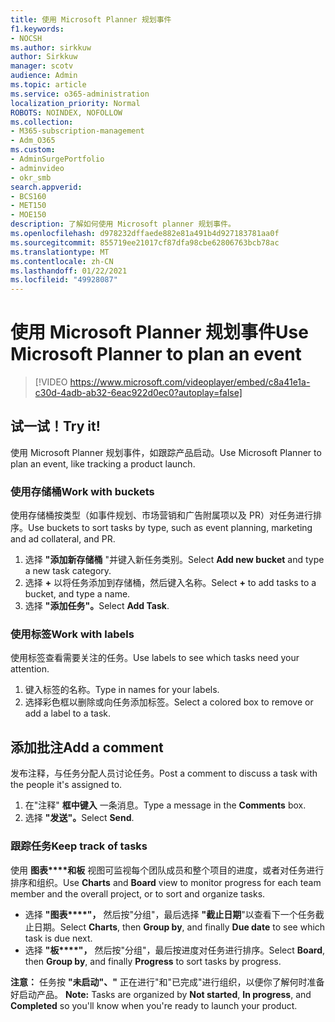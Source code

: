 ```yaml
---
title: 使用 Microsoft Planner 规划事件
f1.keywords:
- NOCSH
ms.author: sirkkuw
author: Sirkkuw
manager: scotv
audience: Admin
ms.topic: article
ms.service: o365-administration
localization_priority: Normal
ROBOTS: NOINDEX, NOFOLLOW
ms.collection:
- M365-subscription-management
- Adm_O365
ms.custom:
- AdminSurgePortfolio
- adminvideo
- okr_smb
search.appverid:
- BCS160
- MET150
- MOE150
description: 了解如何使用 Microsoft planner 规划事件。
ms.openlocfilehash: d978232dffaede882e81a491b4d927183781aa0f
ms.sourcegitcommit: 855719ee21017cf87dfa98cbe62806763bcb78ac
ms.translationtype: MT
ms.contentlocale: zh-CN
ms.lasthandoff: 01/22/2021
ms.locfileid: "49928087"
---
```

# <a name="use-microsoft-planner-to-plan-an-event"></a><span data-ttu-id="7ed81-103">使用 Microsoft Planner 规划事件</span><span class="sxs-lookup"><span data-stu-id="7ed81-103">Use Microsoft Planner to plan an event</span></span>

> [!VIDEO https://www.microsoft.com/videoplayer/embed/c8a41e1a-c30d-4adb-ab32-6eac922d0ec0?autoplay=false]

## <a name="try-it"></a><span data-ttu-id="7ed81-104">试一试！</span><span class="sxs-lookup"><span data-stu-id="7ed81-104">Try it!</span></span>

<span data-ttu-id="7ed81-105">使用 Microsoft Planner 规划事件，如跟踪产品启动。</span><span class="sxs-lookup"><span data-stu-id="7ed81-105">Use Microsoft Planner to plan an event, like tracking a product launch.</span></span>

### <a name="work-with-buckets"></a><span data-ttu-id="7ed81-106">使用存储桶</span><span class="sxs-lookup"><span data-stu-id="7ed81-106">Work with buckets</span></span>

<span data-ttu-id="7ed81-107">使用存储桶按类型（如事件规划、市场营销和广告附属项以及 PR）对任务进行排序。</span><span class="sxs-lookup"><span data-stu-id="7ed81-107">Use buckets to sort tasks by type, such as event planning, marketing and ad collateral, and PR.</span></span>

1. <span data-ttu-id="7ed81-108">选择  **"添加新存储桶**  "并键入新任务类别。</span><span class="sxs-lookup"><span data-stu-id="7ed81-108">Select  **Add new bucket**  and type a new task category.</span></span>
2. <span data-ttu-id="7ed81-109">选择  **+**  以将任务添加到存储桶，然后键入名称。</span><span class="sxs-lookup"><span data-stu-id="7ed81-109">Select  **+**  to add tasks to a bucket, and type a name.</span></span>
3. <span data-ttu-id="7ed81-110">选择 **"添加任务"。**</span><span class="sxs-lookup"><span data-stu-id="7ed81-110">Select  **Add Task**.</span></span>

### <a name="work-with-labels"></a><span data-ttu-id="7ed81-111">使用标签</span><span class="sxs-lookup"><span data-stu-id="7ed81-111">Work with labels</span></span>

<span data-ttu-id="7ed81-112">使用标签查看需要关注的任务。</span><span class="sxs-lookup"><span data-stu-id="7ed81-112">Use labels to see which tasks need your attention.</span></span>

1. <span data-ttu-id="7ed81-113">键入标签的名称。</span><span class="sxs-lookup"><span data-stu-id="7ed81-113">Type in names for your labels.</span></span>
2. <span data-ttu-id="7ed81-114">选择彩色框以删除或向任务添加标签。</span><span class="sxs-lookup"><span data-stu-id="7ed81-114">Select a colored box to remove or add a label to a task.</span></span>

## <a name="add-a-comment"></a><span data-ttu-id="7ed81-115">添加批注</span><span class="sxs-lookup"><span data-stu-id="7ed81-115">Add a comment</span></span>

<span data-ttu-id="7ed81-116">发布注释，与任务分配人员讨论任务。</span><span class="sxs-lookup"><span data-stu-id="7ed81-116">Post a comment to discuss a task with the people it's assigned to.</span></span>

1. <span data-ttu-id="7ed81-117">在"注释"  **框中键入**  一条消息。</span><span class="sxs-lookup"><span data-stu-id="7ed81-117">Type a message in the  **Comments**  box.</span></span>
2. <span data-ttu-id="7ed81-118">选择 **"发送"。**</span><span class="sxs-lookup"><span data-stu-id="7ed81-118">Select  **Send**.</span></span>

### <a name="keep-track-of-tasks"></a><span data-ttu-id="7ed81-119">跟踪任务</span><span class="sxs-lookup"><span data-stu-id="7ed81-119">Keep track of tasks</span></span>

<span data-ttu-id="7ed81-120">使用 **图表\*\*\*\*和板** 视图可监视每个团队成员和整个项目的进度，或者对任务进行排序和组织。</span><span class="sxs-lookup"><span data-stu-id="7ed81-120">Use  **Charts**  and  **Board**  view to monitor progress for each team member and the overall project, or to sort and organize tasks.</span></span>

- <span data-ttu-id="7ed81-121">选择 **"图表\*\*\*\*"，** 然后按"分组"，最后选择 **"截止日期**"以查看下一个任务截止日期。</span><span class="sxs-lookup"><span data-stu-id="7ed81-121">Select  **Charts**, then **Group by**, and finally **Due date**  to see which task is due next.</span></span>
- <span data-ttu-id="7ed81-122">选择 **"板\*\*\*\*"，** 然后按"分组"，最后按进度对任务进行排序。</span><span class="sxs-lookup"><span data-stu-id="7ed81-122">Select  **Board**, then **Group by**, and finally **Progress**  to sort tasks by progress.</span></span>

<span data-ttu-id="7ed81-123">**注意：** 任务按 **"未启动"、"** 正在进行"和"已完成"进行组织，以便你了解何时准备好启动产品。 </span><span class="sxs-lookup"><span data-stu-id="7ed81-123">**Note:**  Tasks are organized by  **Not started**,  **In progress**, and  **Completed**  so you'll know when you're ready to launch your product.</span></span>